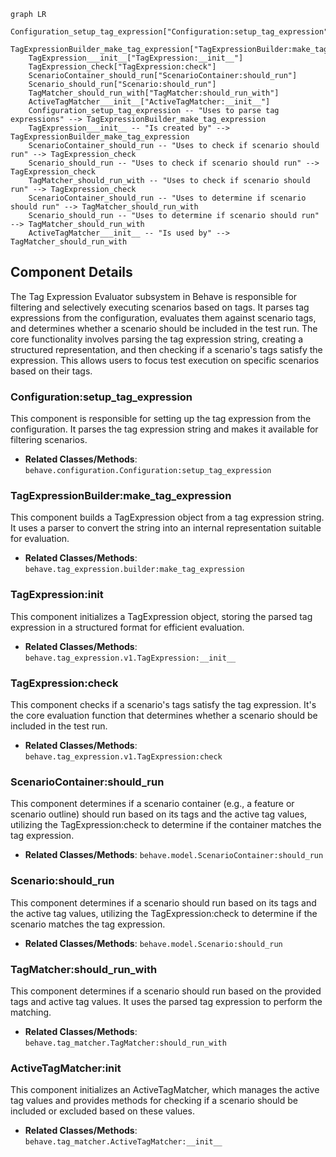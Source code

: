 ```mermaid
graph LR
    Configuration_setup_tag_expression["Configuration:setup_tag_expression"]
    TagExpressionBuilder_make_tag_expression["TagExpressionBuilder:make_tag_expression"]
    TagExpression___init__["TagExpression:__init__"]
    TagExpression_check["TagExpression:check"]
    ScenarioContainer_should_run["ScenarioContainer:should_run"]
    Scenario_should_run["Scenario:should_run"]
    TagMatcher_should_run_with["TagMatcher:should_run_with"]
    ActiveTagMatcher___init__["ActiveTagMatcher:__init__"]
    Configuration_setup_tag_expression -- "Uses to parse tag expressions" --> TagExpressionBuilder_make_tag_expression
    TagExpression___init__ -- "Is created by" --> TagExpressionBuilder_make_tag_expression
    ScenarioContainer_should_run -- "Uses to check if scenario should run" --> TagExpression_check
    Scenario_should_run -- "Uses to check if scenario should run" --> TagExpression_check
    TagMatcher_should_run_with -- "Uses to check if scenario should run" --> TagExpression_check
    ScenarioContainer_should_run -- "Uses to determine if scenario should run" --> TagMatcher_should_run_with
    Scenario_should_run -- "Uses to determine if scenario should run" --> TagMatcher_should_run_with
    ActiveTagMatcher___init__ -- "Is used by" --> TagMatcher_should_run_with
```

## Component Details

The Tag Expression Evaluator subsystem in Behave is responsible for filtering and selectively executing scenarios based on tags. It parses tag expressions from the configuration, evaluates them against scenario tags, and determines whether a scenario should be included in the test run. The core functionality involves parsing the tag expression string, creating a structured representation, and then checking if a scenario's tags satisfy the expression. This allows users to focus test execution on specific scenarios based on their tags.

### Configuration:setup_tag_expression
This component is responsible for setting up the tag expression from the configuration. It parses the tag expression string and makes it available for filtering scenarios.
- **Related Classes/Methods**: `behave.configuration.Configuration:setup_tag_expression`

### TagExpressionBuilder:make_tag_expression
This component builds a TagExpression object from a tag expression string. It uses a parser to convert the string into an internal representation suitable for evaluation.
- **Related Classes/Methods**: `behave.tag_expression.builder:make_tag_expression`

### TagExpression:__init__
This component initializes a TagExpression object, storing the parsed tag expression in a structured format for efficient evaluation.
- **Related Classes/Methods**: `behave.tag_expression.v1.TagExpression:__init__`

### TagExpression:check
This component checks if a scenario's tags satisfy the tag expression. It's the core evaluation function that determines whether a scenario should be included in the test run.
- **Related Classes/Methods**: `behave.tag_expression.v1.TagExpression:check`

### ScenarioContainer:should_run
This component determines if a scenario container (e.g., a feature or scenario outline) should run based on its tags and the active tag values, utilizing the TagExpression:check to determine if the container matches the tag expression.
- **Related Classes/Methods**: `behave.model.ScenarioContainer:should_run`

### Scenario:should_run
This component determines if a scenario should run based on its tags and the active tag values, utilizing the TagExpression:check to determine if the scenario matches the tag expression.
- **Related Classes/Methods**: `behave.model.Scenario:should_run`

### TagMatcher:should_run_with
This component determines if a scenario should run based on the provided tags and active tag values. It uses the parsed tag expression to perform the matching.
- **Related Classes/Methods**: `behave.tag_matcher.TagMatcher:should_run_with`

### ActiveTagMatcher:__init__
This component initializes an ActiveTagMatcher, which manages the active tag values and provides methods for checking if a scenario should be included or excluded based on these values.
- **Related Classes/Methods**: `behave.tag_matcher.ActiveTagMatcher:__init__`
